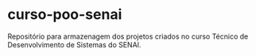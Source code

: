 # curso-poo-senai
Repositório para armazenagem dos projetos criados no curso Técnico de Desenvolvimento de Sistemas do SENAI. 
